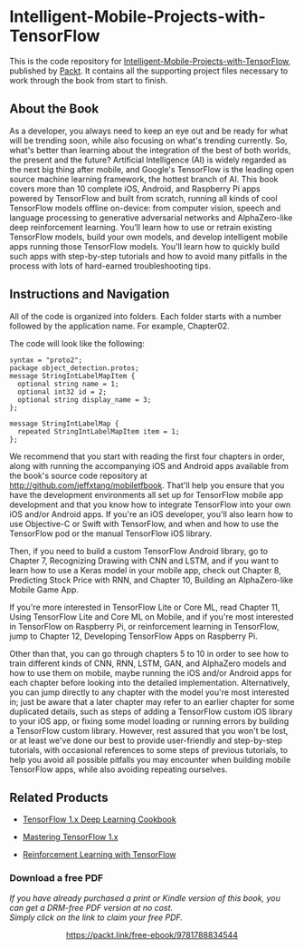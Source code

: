 


# Intelligent-Mobile-Projects-with-TensorFlow
This is the code repository for [Intelligent-Mobile-Projects-with-TensorFlow](https://www.packtpub.com/application-development/intelligent-mobile-projects-tensorflow), published by [Packt](https://www.packtpub.com/?utm_source=github). It contains all the supporting project files necessary to work through the book from start to finish.
## About the Book
As a developer, you always need to keep an eye out and be ready for what will be trending soon, while also focusing on what's trending currently. So, what's better than learning about the integration of the best of both worlds, the present and the future? Artificial Intelligence (AI) is widely regarded as the next big thing after mobile, and Google's TensorFlow is the leading open source machine learning framework, the hottest branch of AI. This book covers more than 10 complete iOS, Android, and Raspberry Pi apps powered by TensorFlow and built from scratch, running all kinds of cool TensorFlow models offline on-device: from computer vision, speech and language processing to generative adversarial networks and AlphaZero-like deep reinforcement learning. You’ll learn how to use or retrain existing TensorFlow models, build your own models, and develop intelligent mobile apps running those TensorFlow models. You'll learn how to quickly build such apps with step-by-step tutorials and how to avoid many pitfalls in the process with lots of hard-earned troubleshooting tips.

## Instructions and Navigation
All of the code is organized into folders. Each folder starts with a number followed by the application name. For example, Chapter02.



The code will look like the following:
```
syntax = "proto2";
package object_detection.protos;
message StringIntLabelMapItem {
  optional string name = 1;
  optional int32 id = 2;
  optional string display_name = 3;
};

message StringIntLabelMap {
  repeated StringIntLabelMapItem item = 1;
};
```

We recommend that you start with reading the first four chapters in order, along with running the accompanying iOS and Android apps available from the book's source code repository at http://github.com/jeffxtang/mobiletfbook. That'll help you ensure that you have the development environments all set up for TensorFlow mobile app development and that you know how to integrate TensorFlow into your own iOS and/or Android apps. If you're an iOS developer, you'll also learn how to use Objective-C or Swift with TensorFlow, and when and how to use the TensorFlow pod or the manual TensorFlow iOS library.



Then, if you need to build a custom TensorFlow Android library, go to Chapter 7, Recognizing Drawing with CNN and LSTM, and if you want to learn how to use a Keras model in your mobile app, check out Chapter 8, Predicting Stock Price with RNN, and Chapter 10, Building an AlphaZero-like Mobile Game App.

If you're more interested in TensorFlow Lite or Core ML, read Chapter 11, Using TensorFlow Lite and Core ML on Mobile, and if you're most interested in TensorFlow on Raspberry Pi, or reinforcement learning in TensorFlow, jump to Chapter 12, Developing TensorFlow Apps on Raspberry Pi.

Other than that, you can go through chapters 5 to 10 in order to see how to train different kinds of CNN, RNN, LSTM, GAN, and AlphaZero models and how to use them on mobile, maybe running the iOS and/or Android apps for each chapter before looking into the detailed implementation. Alternatively, you can jump directly to any chapter with the model you're most interested in; just be aware that a later chapter may refer to an earlier chapter for some duplicated details, such as steps of adding a TensorFlow custom iOS library to your iOS app, or fixing some model loading or running errors by building a TensorFlow custom library. However, rest assured that you won't be lost, or at least we've done our best to provide user-friendly and step-by-step tutorials, with occasional references to some steps of previous tutorials, to help you avoid all possible pitfalls you may encounter when building mobile TensorFlow apps, while also avoiding repeating ourselves.

## Related Products
* [TensorFlow 1.x Deep Learning Cookbook](https://www.packtpub.com/big-data-and-business-intelligence/tensorflow-1x-deep-learning-cookbook)

* [Mastering TensorFlow 1.x](https://www.packtpub.com/big-data-and-business-intelligence/mastering-tensorflow-1x)

* [Reinforcement Learning with TensorFlow](https://www.packtpub.com/big-data-and-business-intelligence/reinforcement-learning-tensorflow)
### Download a free PDF

 <i>If you have already purchased a print or Kindle version of this book, you can get a DRM-free PDF version at no cost.<br>Simply click on the link to claim your free PDF.</i>
<p align="center"> <a href="https://packt.link/free-ebook/9781788834544">https://packt.link/free-ebook/9781788834544 </a> </p>